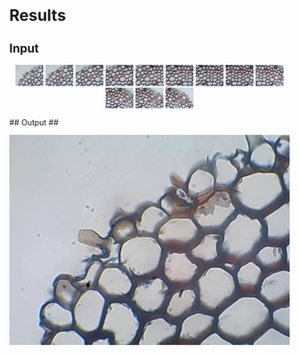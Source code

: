 # Results #
## Input ##
<p align="center">
  <img src="images/1.jpg" width="50" title="">
  <img src="images/2.jpg" width="50" alt="">
  <img src="images/3.jpg" width="50" title="">
  <img src="images/4.jpg" width="50" alt="">
  <img src="images/5.jpg" width="50" title="">
  <img src="images/6.jpg" width="50" alt="">
  <img src="images/7.jpg" width="50" title="">
  <img src="images/8.jpg" width="50" alt="">
  <img src="images/9.jpg" width="50" title="">
  <img src="images/10.jpg" width="50" alt="">
  <img src="images/11.jpg" width="50" title="">
  <img src="images/12.jpg" width="50" alt="">
</p>
## Output ##
<p align="center">
  <img src="images/1.jpg" width="600" title="">
</p>
